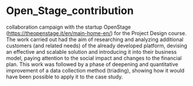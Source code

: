 # Open_Stage_contribution

collaboration campaign with the startup OpenStage (https://theopenstage.it/en/main-home-en/) for the Project Design course.
The work carried out had the aim of researching and analyzing additional customers (and related needs) of the already developed platform,
devising an effective and scalable solution and introducing it into their business model, paying attention to the social impact and changes to the financial plan.
This work was followed by a phase of deepening and quantitative improvement of a data collection method (triading), 
showing how it would have been possible to apply it to the case study.

